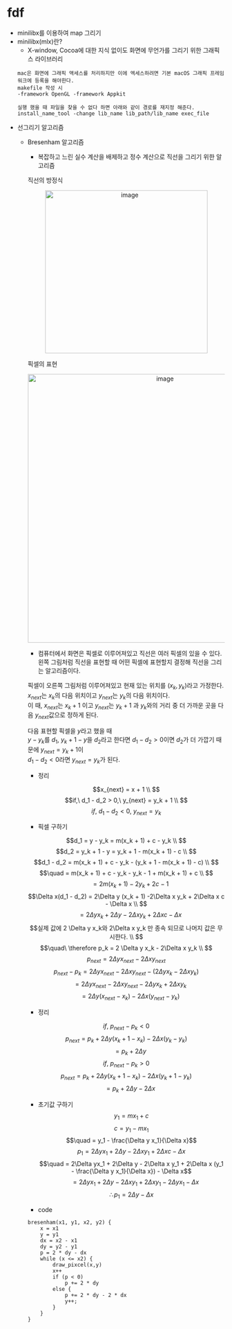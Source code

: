 fdf
=
- minilibx를 이용하여 map 그리기
- minilibx(mlx)란?
	- X-window, Cocoa에 대한 지식 없이도 화면에 무언가를 그리기 위한 그래픽스 라이브러리
	```
	mac은 화면에 그래픽 액세스를 처리하지만 이에 엑세스하려면 기본 macOS 그래픽 프레임 워크에 등록을 해야한다.
	makefile 작성 시
	-framework OpenGL -framework Appkit

	실행 했을 때 파일을 찾을 수 없다 하면 아래와 같이 경로를 재지정 해준다.
	install_name_tool -change lib_name lib_path/lib_name exec_file
	```
- 선그리기 알고리즘
	- Bresenham 알고리즘
		- 복잡하고 느린 실수 계산을 배제하고 정수 계산으로 직선을 그리기 위한 알고리즘  
		
		직선의 방정식
		<p align='center'><img width="376" alt="image" src="https://user-images.githubusercontent.com/120557342/232446325-9cba7696-fca9-4914-b916-1846c7ff45dd.png"></p>

		픽셀의 표현
		<p align='center'><img width="620" alt="image" src="https://user-images.githubusercontent.com/120557342/232447169-02ef8a43-c069-4583-9aba-1e3827e80329.png"></p>
		
		- 컴퓨터에서 화면은 픽셀로 이루어져있고 직선은 여러 픽셀의 있을 수 있다. 왼쪽 그림처럼 직선을 표현할 때 어떤 픽셀에 표현할지 결정해 직선을 그리는 알고리즘이다.  
		
		픽셀이 오른쪽 그림처럼 이루어져있고 현재 있는 위치를 $(x_k, y_k)$라고 가정한다.<br>$x_{next}$는 $x_k$의 다음 위치이고 $y_{next}$는 $y_k$의 다음 위치이다.  
		이 때,  $x_{next}$는 $x_k + 1$ 이고 $y_{next}$는 $y_k + 1$ 과 $y_k$와의 거리 중 더 가까운 곳을 다음 $y_{next}$값으로 정하게 된다.  
		
		다음 표현할 픽셀을 $y$라고 했을 때<br>$y - y_k$를 $d_1$, $y_k + 1 - y$을 $d_2$라고 한다면 $d_1 - d_2 > 0$이면 $d_2$가 더 가깝기 때문에 $y_{next} = y_k + 1$이<br>$d_1 - d_2 < 0$라면 $y_{next} = y_k$가 된다.
		- 정리
		
		$$x_{next} = x + 1 \\ $$
		$$if,\ d_1 - d_2 > 0,\ y_{next} = y_k + 1 \\ $$
		$$if,\ d_1 - d_2 < 0,\ y_{next} = y_k$$
		
		- 픽셀 구하기  
		
		$$d_1 = y - y_k = m(x_k + 1) + c - y_k \\ $$
		$$d_2 = y_k + 1 - y = y_k + 1 - m(x_k + 1) - c \\ $$
		$$d_1 - d_2 = m(x_k + 1) + c - y_k - (y_k + 1 - m(x_k + 1) - c) \\ $$
		$$\quad = m(x_k + 1) + c - y_k - y_k - 1 + m(x_k + 1) + c \\ $$
		$$\quad = 2m(x_k + 1) - 2y_k + 2c - 1$$
		$$\Delta x(d_1 - d_2) = 2\Delta y (x_k + 1) -2\Delta x y_k + 2\Delta x c - \Delta x \\ $$
		$$\quad = 2\Delta yx_k + 2\Delta y - 2\Delta x y_k + 2\Delta x c - \Delta x$$
		$$실제 값에 2 \Delta y x_k와 2\Delta x y_k 만 종속 되므로 나머지 값은 무시한다. \\ $$
		$$\quad\ \therefore p_k = 2 \Delta y x_k - 2\Delta x y_k \\ $$
		$$p_{next} = 2 \Delta y x_{next} - 2\Delta x y_{next}$$
		$$p_{next} - p_k = 2\Delta y x_{next} - 2\Delta x y_{next} - (2 \Delta y x_k - 2\Delta x y_k) $$
		$$\quad = 2\Delta y x_{next} - 2\Delta x y_{next} - 2 \Delta y x_k + 2\Delta x y_k$$
		$$\quad = 2\Delta y (x_{next} - x_k) - 2\Delta x (y_{next} - y_k) $$
		
		- 정리
		
		$$if,\ p_{next} - p_k < 0$$
		$$p_{next} = p_k + 2\Delta y (x_k + 1 - x_k) - 2\Delta x (y_k - y_k)$$
		$$\quad = p_k + 2\Delta y$$
		$$if,\ p_{next} - p_k > 0$$
		$$p_{next} = p_k + 2\Delta y (x_k + 1 - x_k) - 2\Delta x (y_k + 1 - y_k)$$
		$$\quad = p_k + 2\Delta y - 2\Delta x$$
		
		- 초기값 구하기
		$$y_1 = mx_1 + c$$
		$$c = y_1 - mx_1$$
		$$\quad = y_1 - \frac{\Delta y x_1}{\Delta x}$$
		$$p_1 = 2\Delta yx_1 + 2\Delta y - 2\Delta x y_1 + 2\Delta x c - \Delta x$$
		$$\quad = 2\Delta yx_1 + 2\Delta y - 2\Delta x y_1 + 2\Delta x (y_1 - \frac{\Delta y x_1}{\Delta x}) - \Delta x$$
		$$\quad = 2\Delta yx_1 + 2\Delta y - 2\Delta x y_1 + 2\Delta x y_1 - 2\Delta yx_1 - \Delta x$$
		$$\therefore p_1 = 2\Delta y - \Delta x$$
		
		- code
		~~~
		bresenham(x1, y1, x2, y2) {
			x = x1
			y = y1
			dx = x2 - x1
			dy = y2 - y1
			p = 2 * dy - dx
			while (x <= x2) {
				draw_pixcel(x,y)
				x++
				if (p < 0)
					p += 2 * dy
				else {
					p += 2 * dy - 2 * dx
					y++;
				}
			}
		}
		~~~
